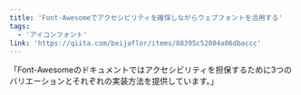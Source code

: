 ```yaml
---
title: 'Font-Awesomeでアクセシビリティを確保しながらウェブフォントを活用する'
tags:
  - 'アイコンフォント'
link: 'https://qiita.com/beijaflor/items/88395c52804a06dbaccc'
---
```


「Font-Awesomeのドキュメントではアクセシビリティを担保するために3つのバリエーションとそれぞれの実装方法を提供しています。」
